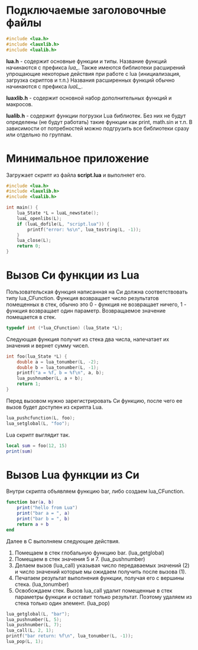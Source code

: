 # Подключаемые заголовочные файлы

```c
#include <lua.h>
#include <lauxlib.h>
#include <lualib.h>
```

**lua.h** - содержит основные функции и типы. Название функций начинаются с префикса *lua_*.  Также имеются библиотеки расширений упрощающие некоторые действия при работе с lua (инициализация, загрузка скриптов и т.п.) Названия расширенных функций обычно начинаются с префикса *luaL_*.

**luaxlib.h** - содержит основной набор дополнительных функций и макросов.

**lualib.h** - содержит функции погрузки Lua библиотек. Без них не будут определены (не будут работать) такие функции как print, math.sin и т.п. В зависимости от потребностей можно подгрузить все библиотеки сразу или отдельно по группам.

# Минимальное приложение

Загружает скрипт из файла **script.lua** и выполняет его.

```c
#include <lua.h>
#include <lauxlib.h>
#include <lualib.h>

int main() {
	lua_State *L = luaL_newstate();
	luaL_openlibs(L);
	if (luaL_dofile(L, "script.lua")) {
		printf("error: %s\n", lua_tostring(L, -1));
	}
	lua_close(L);
	return 0;
}
```

# Вызов Cи функции из Lua

Пользовательская функция написанная на Си должна соответствовать типу lua_CFunction. Функция возвращает число результатов помещенных в стек, обычно это 0 - функция не возвращает ничего, 1 - функция возвращает один параметр. Возвращаемое значение помещается в стек.

```c
typedef int (*lua_CFunction) (lua_State *L);
```

Следующая функция получит из стека два числа, напечатает их значения и вернет сумму чисел.

```c
int foo(lua_State *L) {
	double a = lua_tonumber(L, -2);
	double b = lua_tonumber(L, -1);
	printf("a = %f, b = %f\n", a, b);
	lua_pushnumber(L, a + b);
	return 1;
}
```

Перед вызовом нужно зарегистрировать Си функцию, после чего ее вызов будет доступен из скрипта Lua.

```c
lua_pushcfunction(L, foo);
lua_setglobal(L, "foo");
```

Lua скрипт выглядит так.

```lua
local sum = foo(12, 15)
print(sum)
```

# Вызов Lua функции из Си

Внутри скрипта объявляем функцию bar, либо создаем lua_CFunction.

```lua
function bar(a, b)
	print("hello from Lua")
	print("bar a = ", a)
	print("bar b = ", b)
	return a + b
end
```

Далее в С выполняем следующие действия.

1. Помещаем в стек глобальную функцию bar. (lua_getglobal)
2. Помещаем в стек значения 5 и 7. (lua_pushnumber)
3. Делаем вызов (lua_call) указывая число передаваемых значений (2) и число значений которые мы ожидаем получить после вызова (1).
4. Печатаем результат выполнения функции, получая его с вершины стека. (lua_tonumber)
5. Освобождаем стек. Вызов lua_call удалит помещенные в стек параметры функции и оставит только результат. Поэтому удаляем из стека только один элемент. (lua_pop)

```c
lua_getglobal(L, "bar");
lua_pushnumber(L, 5);
lua_pushnumber(L, 7);
lua_call(L, 2, 1);
printf("bar return: %f\n", lua_tonumber(L, -1));
lua_pop(L, 1);
```
